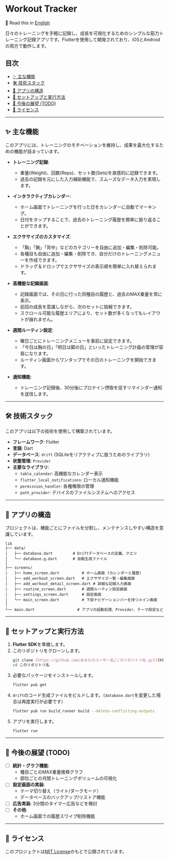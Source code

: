 # Workout Tracker

📖 Read this in [English](README.en.md)

日々のトレーニングを手軽に記録し、成長を可視化するためのシンプルな筋力トレーニング記録アプリです。Flutterを使用して開発されており、iOSとAndroidの両方で動作します。

## 目次
* [✨ 主な機能](#-主な機能)
* [🛠️ 技術スタック](#-技術スタック)
* [📂 アプリの構造](#-アプリの構造)
* [🚀 セットアップと実行方法](#-セットアップと実行方法)
* [📝 今後の展望 (TODO)](#-今後の展望-todo)
* [📄 ライセンス](#-ライセンス)

---

## ✨ 主な機能

このアプリには、トレーニングのモチベーションを維持し、成果を最大化するための機能が詰まっています。

* **トレーニング記録**:
    * 重量(Weight)、回数(Reps)、セット数(Sets)を直感的に記録できます。
    * 過去の記録を元にした入力補助機能で、スムーズなデータ入力を実現します。

* **インタラクティブカレンダー**:
    * ホーム画面でトレーニングを行った日をカレンダーに自動でマーキング。
    * 日付をタップすることで、過去のトレーニング履歴を簡単に振り返ることができます。

* **エクササイズのカスタマイズ**:
    * 「胸」「腕」「背中」などのカテゴリーを自由に追加・編集・削除可能。
    * 各種目も自由に追加・編集・削除でき、自分だけのトレーニングメニューを作成できます。
    * ドラッグ＆ドロップでエクササイズの表示順を簡単に入れ替えられます。

* **高機能な記録画面**:
    * 記録画面では、その日に行った同種目の履歴と、過去のMAX重量を常に表示。
    * 前回の成長を意識しながら、次のセットに挑戦できます。
    * スクロール可能な履歴エリアにより、セット数が多くなってもレイアウトが崩れません。

* **週間ルーティン設定**:
    * 曜日ごとにトレーニングメニューを事前に設定できます。
    * 「今日は胸の日」「明日は脚の日」といったトレーニング計画の管理が容易になります。
    * ルーティン画面からワンタップでその日のトレーニングを開始できます。

* **通知機能**:
    * トレーニング記録後、30分後にプロテイン摂取を促すリマインダー通知を送信します。

---

## 🛠️ 技術スタック

このアプリは以下の技術を使用して構築されています。

* **フレームワーク**: Flutter
* **言語**: Dart
* **データベース**: `drift` (SQLiteをリアクティブに扱うためのライブラリ)
* **状態管理**: `Provider`
* **主要なライブラリ**:
    * `table_calendar`: 高機能なカレンダー表示
    * `flutter_local_notifications`: ローカル通知機能
    * `permission_handler`: 各種権限の管理
    * `path_provider`: デバイスのファイルシステムへのアクセス

---

## 📂 アプリの構造

プロジェクトは、機能ごとにファイルを分割し、メンテナンスしやすい構造を意識しています。

```
lib
├── data/
│   ├── database.dart         # Driftデータベースの定義、クエリ
│   └── database.g.dart       # 自動生成ファイル
│
├── screens/
│   ├── home_screen.dart          # ホーム画面 (カレンダーと履歴)
│   ├── add_workout_screen.dart   # エクササイズ一覧・編集画面
│   ├── add_workout_detail_screen.dart # 詳細な記録入力画面
│   ├── routine_screen.dart       # 週間ルーティン設定画面
│   ├── settings_screen.dart      # 設定画面
│   └── main_screen.dart          # 下部ナビゲーションバーを持つメイン画面
│
└── main.dart                   # アプリの起動処理、Provider、テーマ設定など
```

---

## 🚀 セットアップと実行方法

1.  **Flutter SDK**を準備します。
2.  このリポジトリをクローンします。
    ```bash
    git clone [https://github.com/あなたのユーザー名/このリポジトリ名.git](https://github.com/あなたのユーザー名/このリポジトリ名.git)
    cd このリポジトリ名
    ```
3.  必要なパッケージをインストールします。
    ```bash
    flutter pub get
    ```
4.  `drift`のコード生成ファイルをビルドします。（`database.dart`を変更した場合は再度実行が必要です）
    ```bash
    flutter pub run build_runner build --delete-conflicting-outputs
    ```
5.  アプリを実行します。
    ```bash
    flutter run
    ```

---

## 📝 今後の展望 (TODO)

* [ ] **統計・グラフ機能**:
    * 種目ごとのMAX重量推移グラフ
    * 部位ごとの月間トレーニングボリュームの可視化
* [ ] **設定画面の実装**:
    * テーマ切り替え（ライト/ダークモード）
    * データベースのバックアップ/リストア機能
* [ ] **広告実装**: 3分間のタイマー広告などを検討
* [ ] **その他**:
    * ホーム画面での履歴スワイプ削除機能

---

## 📄 ライセンス

このプロジェクトは[MIT License](LICENSE)のもとで公開されています。